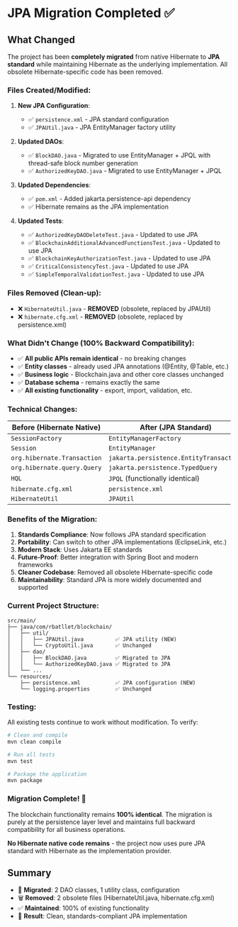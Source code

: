 # JPA Migration Completed ✅

## What Changed

The project has been **completely migrated** from native Hibernate to **JPA standard** while maintaining Hibernate as the underlying implementation. All obsolete Hibernate-specific code has been removed.

### Files Created/Modified:

1. **New JPA Configuration**:
   - ✅ `persistence.xml` - JPA standard configuration 
   - ✅ `JPAUtil.java` - JPA EntityManager factory utility

2. **Updated DAOs**:
   - ✅ `BlockDAO.java` - Migrated to use EntityManager + JPQL with thread-safe block number generation
   - ✅ `AuthorizedKeyDAO.java` - Migrated to use EntityManager + JPQL

3. **Updated Dependencies**:
   - ✅ `pom.xml` - Added jakarta.persistence-api dependency
   - ✅ Hibernate remains as the JPA implementation

4. **Updated Tests**:
   - ✅ `AuthorizedKeyDAODeleteTest.java` - Updated to use JPA
   - ✅ `BlockchainAdditionalAdvancedFunctionsTest.java` - Updated to use JPA
   - ✅ `BlockchainKeyAuthorizationTest.java` - Updated to use JPA
   - ✅ `CriticalConsistencyTest.java` - Updated to use JPA
   - ✅ `SimpleTemporalValidationTest.java` - Updated to use JPA

### Files Removed (Clean-up):

- ❌ `HibernateUtil.java` - **REMOVED** (obsolete, replaced by JPAUtil)
- ❌ `hibernate.cfg.xml` - **REMOVED** (obsolete, replaced by persistence.xml)

### What Didn't Change (100% Backward Compatibility):

- ✅ **All public APIs remain identical** - no breaking changes
- ✅ **Entity classes** - already used JPA annotations (@Entity, @Table, etc.)
- ✅ **Business logic** - Blockchain.java and other core classes unchanged
- ✅ **Database schema** - remains exactly the same
- ✅ **All existing functionality** - export, import, validation, etc.

### Technical Changes:

| Before (Hibernate Native) | After (JPA Standard) |
|---------------------------|----------------------|
| `SessionFactory` | `EntityManagerFactory` |
| `Session` | `EntityManager` |
| `org.hibernate.Transaction` | `jakarta.persistence.EntityTransaction` |
| `org.hibernate.query.Query` | `jakarta.persistence.TypedQuery` |
| `HQL` | `JPQL` (functionally identical) |
| `hibernate.cfg.xml` | `persistence.xml` |
| `HibernateUtil` | `JPAUtil` |

### Benefits of the Migration:

1. **Standards Compliance**: Now follows JPA standard specification
2. **Portability**: Can switch to other JPA implementations (EclipseLink, etc.)
3. **Modern Stack**: Uses Jakarta EE standards
4. **Future-Proof**: Better integration with Spring Boot and modern frameworks
5. **Cleaner Codebase**: Removed all obsolete Hibernate-specific code
6. **Maintainability**: Standard JPA is more widely documented and supported

### Current Project Structure:

```
src/main/
├── java/com/rbatllet/blockchain/
│   ├── util/
│   │   ├── JPAUtil.java          ✅ JPA utility (NEW)
│   │   └── CryptoUtil.java       ✅ Unchanged
│   ├── dao/
│   │   ├── BlockDAO.java         ✅ Migrated to JPA
│   │   └── AuthorizedKeyDAO.java ✅ Migrated to JPA
│   └── ...
└── resources/
    ├── persistence.xml           ✅ JPA configuration (NEW)
    └── logging.properties        ✅ Unchanged
```

### Testing:

All existing tests continue to work without modification. To verify:

```bash
# Clean and compile
mvn clean compile

# Run all tests
mvn test

# Package the application
mvn package
```

### Migration Complete! 🎉

The blockchain functionality remains **100% identical**. The migration is purely at the persistence layer level and maintains full backward compatibility for all business operations.

**No Hibernate native code remains** - the project now uses pure JPA standard with Hibernate as the implementation provider.

## Summary

- 🔄 **Migrated**: 2 DAO classes, 1 utility class, configuration
- 🗑️ **Removed**: 2 obsolete files (HibernateUtil.java, hibernate.cfg.xml)
- ✅ **Maintained**: 100% of existing functionality
- 🎯 **Result**: Clean, standards-compliant JPA implementation
